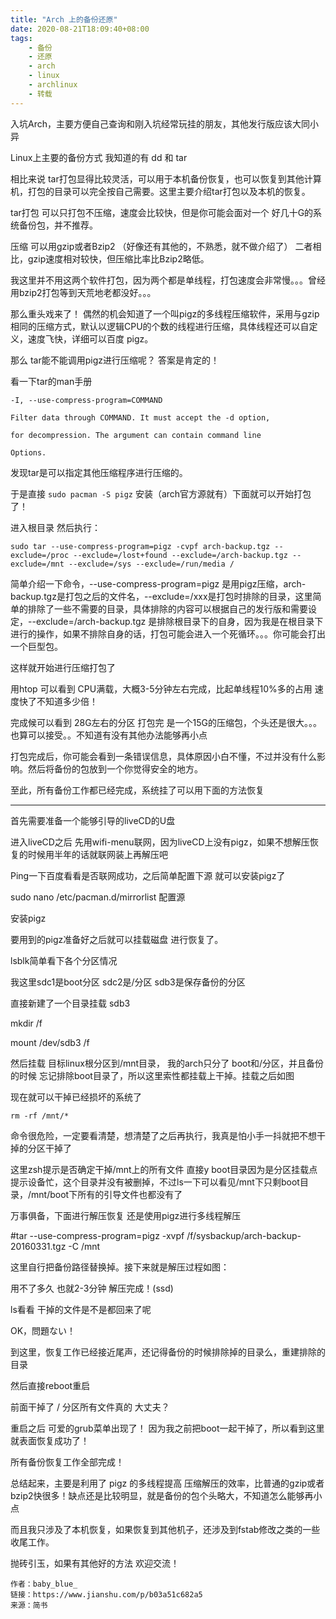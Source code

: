 ```yaml
---
title: "Arch 上的备份还原"
date: 2020-08-21T18:09:40+08:00
tags: 
    - 备份
    - 还原
    - arch
    - linux
    - archlinux
    - 转载
---
```


入坑Arch，主要方便自己查询和刚入坑经常玩挂的朋友，其他发行版应该大同小异

<!--more-->

Linux上主要的备份方式 我知道的有 dd 和 tar

相比来说 tar打包显得比较灵活，可以用于本机备份恢复，也可以恢复到其他计算机，打包的目录可以完全按自己需要。这里主要介绍tar打包以及本机的恢复。

tar打包 可以只打包不压缩，速度会比较快，但是你可能会面对一个 好几十G的系统备份包，并不推荐。

压缩 可以用gzip或者Bzip2 （好像还有其他的，不熟悉，就不做介绍了） 二者相比，gzip速度相对较快，但压缩比率比Bzip2略低。

我这里并不用这两个软件打包，因为两个都是单线程，打包速度会非常慢。。。曾经用bzip2打包等到天荒地老都没好。。。

那么重头戏来了！ 偶然的机会知道了一个叫pigz的多线程压缩软件，采用与gzip相同的压缩方式，默认以逻辑CPU的个数的线程进行压缩，具体线程还可以自定义，速度飞快，详细可以百度 pigz。

那么 tar能不能调用pigz进行压缩呢？ 答案是肯定的！

看一下tar的man手册

```
-I, --use-compress-program=COMMAND

Filter data through COMMAND. It must accept the -d option,

for decompression. The argument can contain command line

Options.
```

发现tar是可以指定其他压缩程序进行压缩的。

于是直接 `sudo pacman -S pigz` 安装（arch官方源就有）下面就可以开始打包了！

进入根目录 然后执行：

`sudo tar --use-compress-program=pigz -cvpf arch-backup.tgz --exclude=/proc --exclude=/lost+found --exclude=/arch-backup.tgz --exclude=/mnt --exclude=/sys --exclude=/run/media /`


简单介绍一下命令，--use-compress-program=pigz 是用pigz压缩，arch-backup.tgz是打包之后的文件名，--exclude=/xxx是打包时排除的目录，这里简单的排除了一些不需要的目录，具体排除的内容可以根据自己的发行版和需要设定，--exclude=/arch-backup.tgz 是排除根目录下的自身，因为我是在根目录下进行的操作，如果不排除自身的话，打包可能会进入一个死循环。。。你可能会打出一个巨型包。



这样就开始进行压缩打包了

用htop 可以看到 CPU满载，大概3-5分钟左右完成，比起单线程10%多的占用 速度快了不知道多少倍！



完成候可以看到 28G左右的分区 打包完 是一个15G的压缩包，个头还是很大。。。也算可以接受。。不知道有没有其他办法能够再小点


打包完成后，你可能会看到一条错误信息，具体原因小白不懂，不过并没有什么影响。然后将备份的包放到一个你觉得安全的地方。

至此，所有备份工作都已经完成，系统挂了可以用下面的方法恢复

---------------------------------------------------------------------------------------------------------------

首先需要准备一个能够引导的liveCD的U盘



进入liveCD之后 先用wifi-menu联网，因为liveCD上没有pigz，如果不想解压恢复的时候用半年的话就联网装上再解压吧


Ping一下百度看看是否联网成功，之后简单配置下源 就可以安装pigz了



sudo nano /etc/pacman.d/mirrorlist 配置源

安装pigz


要用到的pigz准备好之后就可以挂载磁盘 进行恢复了。

lsblk简单看下各个分区情况


我这里sdc1是boot分区 sdc2是/分区 sdb3是保存备份的分区

直接新建了一个目录挂载 sdb3

mkdir /f

mount /dev/sdb3 /f


然后挂载 目标linux根分区到/mnt目录， 我的arch只分了 boot和/分区，并且备份的时候 忘记排除boot目录了，所以这里索性都挂载上干掉。挂载之后如图


现在就可以干掉已经损坏的系统了

`rm -rf /mnt/*`

命令很危险，一定要看清楚，想清楚了之后再执行，我真是怕小手一抖就把不想干掉的分区干掉了

这里zsh提示是否确定干掉/mnt上的所有文件 直接y
boot目录因为是分区挂载点提示设备忙，这个目录并没有被删掉，不过ls一下可以看见/mnt下只剩boot目录，/mnt/boot下所有的引导文件也都没有了

万事俱备，下面进行解压恢复 还是使用pigz进行多线程解压

#tar --use-compress-program=pigz -xvpf /f/sysbackup/arch-backup-20160331.tgz -C /mnt

这里自行把备份路径替换掉。接下来就是解压过程如图：



用不了多久 也就2-3分钟 解压完成！(ssd)

ls看看 干掉的文件是不是都回来了呢


OK，問題ない！

到这里，恢复工作已经接近尾声，还记得备份的时候排除掉的目录么，重建排除的目录


然后直接reboot重启

前面干掉了 / 分区所有文件真的 大丈夫？

重启之后 可爱的grub菜单出现了！
因为我之前把boot一起干掉了，所以看到这里就表面恢复成功了！

所有备份恢复工作全部完成！

总结起来，主要是利用了 pigz 的多线程提高 压缩解压的效率，比普通的gzip或者bzip2快很多！缺点还是比较明显，就是备份的包个头略大，不知道怎么能够再小点

而且我只涉及了本机恢复，如果恢复到其他机子，还涉及到fstab修改之类的一些收尾工作。

抛砖引玉，如果有其他好的方法 欢迎交流！

```
作者：baby_blue_
链接：https://www.jianshu.com/p/b03a51c682a5
来源：简书
```
